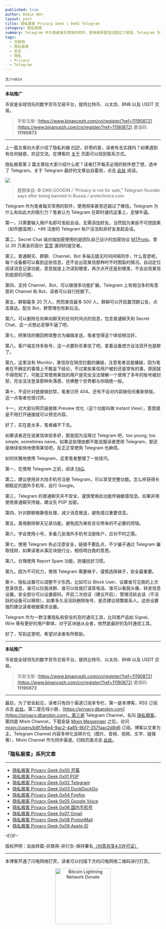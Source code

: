 ```yaml
---
published: true
author: Robin Wen
layout: post
title: 隐私极客 Privacy Geek | 0x02 Telegram
category: 隐私极客
summary: Telegram 作为笔者每天常用的软件，使用频率甚至还超过了微信。Telegram 为什么有如此大的吸引力？笔者认为 Telegram 在即时通讯这事上，足够牛逼。Telegram 作为一款注重隐私和安全的及时通讯工具，比同类产品如 Signal、Wire 等有更好的用户群体，对于区块链从业者，依然是最好的及时通信工具。
tags:
  - 互联网
  - 隐私极客
  - 安全
  - 隐私
  - Privacy
  - Telegram
---
```


`文/robin`

***

**本站推广**

币安是全球领先的数字货币交易平台，提供比特币、以太坊、BNB 以及 USDT 交易。

> 币安注册: [https://www.binancezh.com/cn/register/?ref=11190872](https://www.binancezh.com/cn/register/?ref=11190872)
> 邀请码: **11190872**

***

上一篇文章向大家介绍了隐私利器 [PGP](https://dbarobin.com/2019/05/02/privacy-geek-pgp)，好奇的是，读者有去实践吗？如果遇到有任何疑惑，欢迎交流。在博客的 [关于](https://dbarobin.com/about) 页面可以找到联系方式。

隐私极客第 2 篇文章给大家介绍什么呢？读者打开每天必用的软件想了想，选中了 Telegram。关于 Telegram 最好的文章出自霍炬，点击 [此处](https://www.tmtpost.com/1443098.html) 阅读。

![](https://cdn.dbarobin.com/Mo07Awi.jpg)

> 题图来自: © DAN GOODIN / “Privacy is not for sale,” Telegram founder says after being banned in Russia / arstechnica.com

Telegram 作为笔者每天常用的软件，使用频率甚至还超过了微信。Telegram 为什么有如此大的吸引力？笔者认为 Telegram 在即时通讯这事上，足够牛逼。

第一，只需要输入用户名即可发起会话，无需添加好友。当然因为某些不可控因素（如币圈滥用），+86 注册的 Telegram 账户没法和非好友发起会话。

第二，Secret Chat 端对端加密使用的是团队自己设计的加密协议 [MTProto](https://core.telegram.org/api/end-to-end)，曾以 30 万美金的高价 [奖赏](https://telegram.org/blog/cryptocontest) 漏洞的提交者。

第三，普通聊天、群聊、Channel、Bot 多端无缝无时间间隔同步，什么意思呢，每个设备都可以看到这些信息，还不会出现某信那种时不时图裂的情况。自动定位阅读消息记录功能，意思就是上次读到哪里，再次点开还是到哪里，不会出现某信到底部的问题。

第四，支持 Channel、Bot，可以做很多功能扩展。Telegram 上有相当多的有意思的 Channel 和 Bot，读者可以自行挖掘下。

第五，群聊最多 20 万人，然而某信最多 500 人。群聊可以开启置顶群公告，点击直达。配合 Bot，群管理也有新玩法。

第六，可以删除任何单向聊天的任何时间点的信息，包含普通聊天和 Secret Chat，这一点想必足够牛逼了吧。

第七，把某信的撤回修改整合为编辑发送，笔者觉得这个体验相当好。

第八，客户端支持多账号，这一点要秒杀某信了吧，拿着设备想方设法双开也是醉了。

第九，这里没有 Monitor，某信存在隔空拦截的嫌疑，注意笔者说是嫌疑，因为笔者在不确定的事情上不敢妄下结论，不过某些某信用户被封还是常有的事，原因就不得而知了。可能正常使用某信的用户是完全没法理解一个使用了多年的账号被封禁，完全没法登录那种失落感，仿佛整个世界都与你隔绝一般。

第十，不会针对链接做封禁，笔者讨厌 404。还有不会对内容做任何重新排版，这一点笔者也很讨厌。

十一，对大部分网页链接做 Preview 优化（这个功能叫做 Instant View），意思就是不用打开链接就可以预览内容。

好了，实在是太多，笔者编不下去。

如果读者还在说某信体验多好，那是因为没用过 Telegram 吧，too young, too simple, sometimes naive。如果这些理由都不能说服读者使用 Telegram，那还是继续愉快地使用某信吧，反正正常使用 Telegram 也麻烦。

如何优雅地使用 Telegram，这里笔者整理了一些技巧。

第一，在使用 Telegram 之前，阅读 [FAQ](https://telegram.org/faq/en)。

第二，建议使用非大陆手机号注册 Telegram，可以享受完整功能。怎么样获得长期稳定的国外手机号，自行 Google。

第三，Telegram 的普通聊天并不安全，谨慎使用此功能传输敏感信息。如果非用使用普通聊天传输，建议先 PGP 加密。

第四，针对群聊做静音处理，减少消息推送，避免错过重要信息。

第五，善用删除聊天记录功能，避免因为某些言论带来的不必要的烦恼。

第六，学会使用小号，多备几张海外手机号注册账户，应对不时之需。

第七，使用 Telegram 务必注意安全，链接不要乱点，不少骗子通过 Telegram 骗取钱财，如果读者从事区块链行业，相信明白我的意思。

第八，合理使用 Report Spam 功能，防骚扰好习惯。

第九，因为不可抗力，使用 Telegram 需要梯子，谨慎选择梯子，安全最重要。

第十，隐私设置可以调整不少东西。比如可以 Block User、设置谁可见我的上次登录信息，谁可以拉我进群、谁可以给我打语音电话、谁可以看我头像、转发信息设置。安全部分可以设置密码，开启二次验证（建议开启）、管理活跃会话（不活跃的设备可以移除），如果多久没活跃删除账号、是否建议频繁联系人。这些设置强烈建议读者根据需求设置。

Telegram 作为一款注重隐私和安全的及时通讯工具，比同类产品如 Signal、Wire 等有更好的用户群体，对于区块链从业者，依然是最好的及时通信工具。

好了，写到这里吧，希望对读者有所帮助。

***

**本站推广**

币安是全球领先的数字货币交易平台，提供比特币、以太坊、BNB 以及 USDT 交易。

> 币安注册: [https://www.binancezh.com/cn/register/?ref=11190872](https://www.binancezh.com/cn/register/?ref=11190872)
> 邀请码: **11190872**

***

最后，为了安全起见，读者只有四个渠道订阅本专栏，第一是本博客，RSS 订阅点击 [此处](https://dbarobin.com/feed.xml)。第二是在线小册，[https://privacy.dbarobin.com](https://privacy.dbarobin.com)。第三是 Telegram Channel，名叫 [隐私极客](https://t.me/privacygeek)。第四是 Mixin Channel，下载安装 [Mixin Messenger](https://mixin.one/messenger) 之后，访问 [mixin://users/b8f7e6e4-9ac2-4a85-9b17-257faac2d8d6](mixin://users/b8f7e6e4-9ac2-4a85-9b17-257faac2d8d6) 订阅。博客以文章为主，Telegram Channel 内容多样化且碎片化（图片、音频、视频、文字、链接等），Mixin Channel 作为同步渠道。归档页面点击 [此处](https://dbarobin.com/privacy/)。

### 「隐私极客」系列文章
***

* [隐私极客 Privacy Geek 0x00 开篇](https://dbarobin.com/2019/04/14/privacy-geek-prologue/)
* [隐私极客 Privacy Geek 0x01 PGP](https://dbarobin.com/2019/05/02/privacy-geek-pgp/)
* [隐私极客 Privacy Geek 0x02 Telegram](https://dbarobin.com/2019/05/14/privacy-geek-telegram/)
* [隐私极客 Privacy Geek 0x03 DuckDuckGo](https://dbarobin.com/2019/06/07/privacy-geek-duckduckgo/)
* [隐私极客 Privacy Geek 0x04 Firefox](https://dbarobin.com/2019/07/21/privacy-geek-firefox/)
* [隐私极客 Privacy Geek 0x05 Google Voice](https://dbarobin.com/2019/08/10/privacy-geek-google-voice/)
* [隐私极客 Privacy Geek 0x06 国内手机号](https://dbarobin.com/2019/08/18/privacy-geek-mobile/)
* [隐私极客 Privacy Geek 0x07 Gmail](https://dbarobin.com/2019/10/01/privacy-geek-gmail/)
* [隐私极客 Privacy Geek 0x08 ProtonMail](https://dbarobin.com/2019/10/13/privacy-geek-protonmail/)
* [隐私极客 Privacy Geek 0x09 Apple ID](https://dbarobin.com/2019/10/20/privacy-geek-appleid/)

–EOF–

版权声明：自由转载-非商用-非衍生-保持署名<a href="http://creativecommons.org/licenses/by-nc-nd/4.0/deed.zh" target="_blank">（创意共享4.0许可证）</a>

***

本博客开通了闪电网络打赏，读者可以扫描下方的闪电网络二维码进行打赏。

<center><img title="Bitcoin Lightning Network Donate" width="180" height="180" src="https://lnd.hoo.com/api/generate?openid=TruSwjrK2q57V484Tf0u&isimg=1" alt="Bitcoin Lightning Network Donate"/></center>
